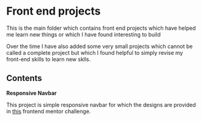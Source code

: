 # Front end projects

This is the main folder which contains front end projects which have helped me learn new things or which I have found interesting to build

Over the time I have also added some very small projects which cannot be called a complete project but which I found helpful to simply revise my front-end skills to learn new sklls.

## Contents

**Responsive Navbar**

This project is simple responsive navbar for which the designs are provided in [this](https://www.frontendmentor.io/challenges/space-tourism-multipage-website-gRWj1URZ3) frontend mentor challenge.
